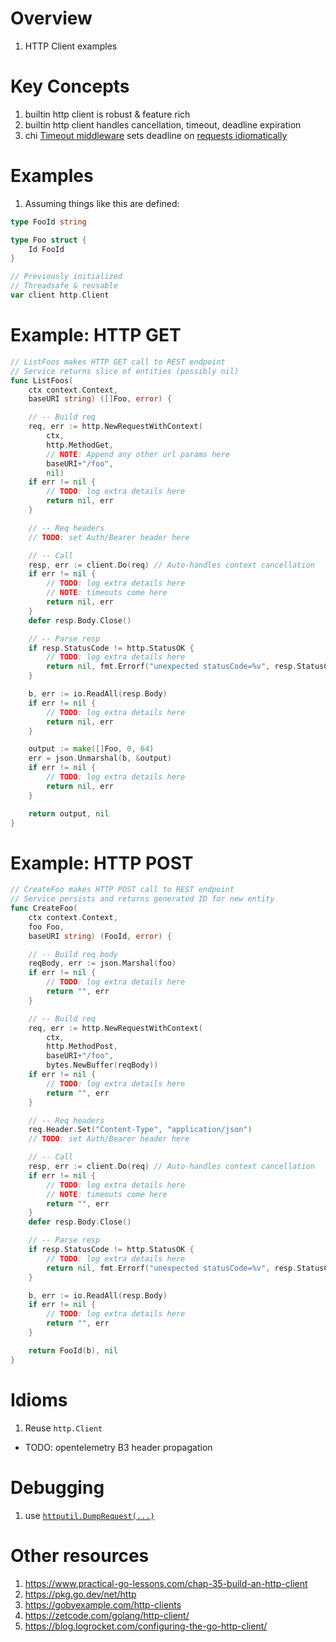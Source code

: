 # Overview
1. HTTP Client examples


# Key Concepts
1. builtin http client is robust & feature rich
1. builtin http client handles cancellation, timeout, deadline expiration
1. chi [Timeout middleware](https://pkg.go.dev/github.com/go-chi/chi/middleware#Timeout) sets deadline on [requests idiomatically](https://github.com/go-chi/chi/blob/master/middleware/timeout.go#L36)


# Examples
1. Assuming things like this are defined:
```go
type FooId string

type Foo struct {
	Id FooId
}

// Previously initialized
// Threadsafe & reusable
var client http.Client
```


# Example: HTTP GET
```go
// ListFoos makes HTTP GET call to REST endpoint
// Service returns slice of entities (possibly nil)
func ListFoos(
	ctx context.Context,
	baseURI string) ([]Foo, error) {

	// -- Build req
	req, err := http.NewRequestWithContext(
		ctx,
		http.MethodGet,
		// NOTE: Append any other url params here
		baseURI+"/foo",
		nil)
	if err != nil {
		// TODO: log extra details here
		return nil, err
	}

	// -- Req headers
	// TODO: set Auth/Bearer header here

	// -- Call
	resp, err := client.Do(req) // Auto-handles context cancellation
	if err != nil {
		// TODO: log extra details here
		// NOTE: timeouts come here
		return nil, err
	}
	defer resp.Body.Close()

	// -- Parse resp
	if resp.StatusCode != http.StatusOK {
		// TODO: log extra details here
		return nil, fmt.Errorf("unexpected statusCode=%v", resp.StatusCode)
	}

	b, err := io.ReadAll(resp.Body)
	if err != nil {
		// TODO: log extra details here
		return nil, err
	}

	output := make([]Foo, 0, 64)
	err = json.Unmarshal(b, &output)
	if err != nil {
		// TODO: log extra details here
		return nil, err
	}

	return output, nil
}
```


# Example: HTTP POST
```go
// CreateFoo makes HTTP POST call to REST endpoint
// Service persists and returns generated ID for new entity
func CreateFoo(
	ctx context.Context,
	foo Foo,
	baseURI string) (FooId, error) {

	// -- Build req body
	reqBody, err := json.Marshal(foo)
	if err != nil {
		// TODO: log extra details here
		return "", err
	}

	// -- Build req
	req, err := http.NewRequestWithContext(
		ctx,
		http.MethodPost,
		baseURI+"/foo",
		bytes.NewBuffer(reqBody))
	if err != nil {
		// TODO: log extra details here
		return "", err
	}

	// -- Req headers
	req.Header.Set("Content-Type", "application/json")
	// TODO: set Auth/Bearer header here

	// -- Call
	resp, err := client.Do(req) // Auto-handles context cancellation
	if err != nil {
		// TODO: log extra details here
		// NOTE: timeouts come here
		return "", err
	}
	defer resp.Body.Close()

	// -- Parse resp
	if resp.StatusCode != http.StatusOK {
		// TODO: log extra details here
		return nil, fmt.Errorf("unexpected statusCode=%v", resp.StatusCode)
	}

	b, err := io.ReadAll(resp.Body)
	if err != nil {
		// TODO: log extra details here
		return "", err
	}

	return FooId(b), nil
}
```


# Idioms
1. Reuse `http.Client`

- TODO: opentelemetry B3 header propagation


# Debugging
1. use [`httputil.DumpRequest(...)`](https://pkg.go.dev/net/http/httputil#DumpRequest)


# Other resources
1. https://www.practical-go-lessons.com/chap-35-build-an-http-client
1. https://pkg.go.dev/net/http
1. https://gobyexample.com/http-clients
1. https://zetcode.com/golang/http-client/
1. https://blog.logrocket.com/configuring-the-go-http-client/
